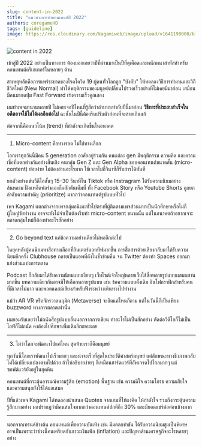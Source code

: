 ```yaml
---
slug: content-in-2022
title: "แนวทางการทำคอนเทนต์ปี 2022"
authors: coregameHD
tags: [guideline]
image: https://res.cloudinary.com/kagamiweb/image/upload/v1641198000/blog/content-in-2022.jpg
---
```


![content in 2022](https://res.cloudinary.com/kagamiweb/image/upload/v1641198000/blog/content-in-2022.jpg)

เข้าสู่ปี 2022 อย่างเป็นทางการ ต้องบอกเลยว่าปีที่ผ่านมาเป็นปีที่ดุเดือดและหนักหนาสาหัสสำหรับคอนเทนต์ครีเอเตอร์ในหลายๆ ด้าน

สาเหตุหลักคือการแพร่ระบาดของโรคโควิด 19 ผู้คนทั่วโลกถูก "บังคับ" ให้ทดลองวิธีการทำงานและวิถีชีวิตใหม่ (New Normal) ทำให้พฤติกรรมของมนุษย์เปลี่ยนไปรวดเร็วอย่างที่ไม่เคยมีมาก่อน เสมือนมีคนมากดปุ่ม Fast Forward เร่งความเร็วคูณสอง

ผมทำเพจมานานหลายปี ไม่เคยเจอปีไหนที่รู้สึกว่าลำบากเท่ากับปีนี้มาก่อน **วิธีการที่ประสบสำเร็จในอดีตอาจใช้ไม่ได้ผลอีกต่อไป** ฉะนั้นในปีนี้ต้องรีบปรับตัวก่อนที่จะสายเกินแก้

ต่อจากนี้คือแนวโน้ม (trend) ที่กำลังจะเกิดขึ้นในอนาคต 

<!-- truncate -->

---

1. Micro-content คือทางรอด ไม่ใช่ทางเลือก

โลกเราทุกวันนี้มีคน 5 generation อาศัยอยู่ร่วมกัน คนแต่ละ gen มีพฤติกรรม ความคิด และความเชื่อที่แตกต่างกันอย่างสิ้นเชิง คนกลุ่ม Gen Z และ Gen Alpha ชอบคอนเทนต์ขนาดสั้น (micro-content) ย่อยง่าย ไม่ต้องอ่านอะไรมาก ใช้เวลาไม่กี่วินาทีก็รับสารได้ทันที

ยกตัวอย่างเช่นวีดีโอสั้นๆ 15–30 วินาทีใน Tiktok หรือ Instragram ได้รับความนิยมอย่างล้นหลาม ฝั่งแพล็ตฟอร์มเองก็ผลักดันเต็มที่ ทั้ง Facebook Story หรือ Youtube Shorts ถูกยกลำดับความสำคัญ (prioritize) มากกว่าคอนเทนต์รูปแบบทั่วไป

เพจ Kagami แตกต่างจากเพจกลุ่มอนิเมะทั่วไปตรงที่ผู้ติดตามเพจส่วนมากเป็นนักศึกษาหรือไม่ก็ผู้ใหญ่วัยทำงาน อาจจะยังไม่จำเป็นต้องรีบทำ micro-content ขนาดนั้น แต่ในอนาคตถ้าอยากเจาะตลาดกลุ่มใหม่ก็ต้องทำอะไรสักอย่าง

---

2. Go beyond text แค่ข้อความอย่างเดียวไม่พออีกต่อไป

ในยุคหลังผู้คนนิยมหาสื่อทางเลือกที่อินเตอร์แอคทีฟมากขึ้น การสื่อสารด้วยเสียงกลับมาได้รับความนิยมอีกครั้ง Clubhouse กลายเป็นแอพที่ดังในชั่วข้ามคืน จน Twitter ต้องทำ Spaces ออกมาแย่งส่วนแบ่งการตลาด

Podcast ก็กลับมาได้รับความนิยมแบบเงียบๆ เว็บไซต์เจ้าใหญ่หลายเว็บใช้สื่อหลายรูปแบบผสมผสานมากขึ้น บทความเดียวกันอาจมีให้เลือกหลายรูปแบบ เช่น ข้อความแบบดั้งเดิม อินโฟกราฟิกสำหรับคนที่มีเวลาไม่มาก และพอดแคสต์เสียงสำหรับฟังระหว่างเดินทางไปทำงาน

แม้ว่า AR VR หรือจักรวาลนฤมิต (Metaverse) จะฮิตแค่ไหนก็ตาม แต่ในวันนี้ก็เป็นเพียง buzzword ทางการตลาดเท่านั้น

ผมยอมรับเลยว่าไม่ถนัดสื่อรูปแบบอื่นนอกจากการเขียน ทำอะไรไม่เป็นสักอย่าง ตัดต่อวีดีโอก็ไม่เป็น ไลฟ์ก็ไม่ถนัด คงต้องไปศึกษาเพิ่มเติมอีกเยอะเลย

---

3. ไม่ว่าโลกจะพัฒนาไปแค่ไหน สุดท้ายเราก็คือมนุษย์

ทุกวันนี้โลกเราพัฒนาไปเร็วมากๆ และน่าจะเร็วที่สุดในประวัติศาสตร์มนุษย์ แต่ลักษณะทางชีวภาพกลับไม่ได้เปลี่ยนแปลงตามไปด้วย ถ้าให้อธิบายง่ายๆ ก็เหมือนฮาร์ดแวร์ที่อัพเกรดไปไกลมากๆ แต่ซอฟต์แวร์ยังอยู่ในยุคหิน

คอนเทนต์ที่กระตุ้นอารมณ์ความรู้สึก (emotion) พื้นฐาน เช่น ความดีใจ ความโกรธ ความเสียใจ และความสนุกยังใช้ได้ผลเสมอ

ปีที่แล้วเพจ Kagami ได้ทดลองนำเสนอ Quotes จากเกมที่ให้แง่คิด ให้กำลังใจ รวมถึงกระตุ้นความรู้สึกบางอย่าง ผลปรากฎว่ามีคนสนใจมากกว่าคอนเทนต์ปกติถึง 30% และมียอดแชร์ต่อค่อนข้างมาก

---

นอกจากเทรนด์ข้างต้น คอนเทนต์เพื่อความบันเทิง เช่น มีมตลกขำขัน ได้รับความนิยมสูงเป็นพิเศษ อาจเป็นเพราะว่าช่วงนี้คนเครียดกับภาวะเงินเฟ้อ (inflation) และปัญหาด้านเศรษฐกิจอะไรหลายๆ อย่าง